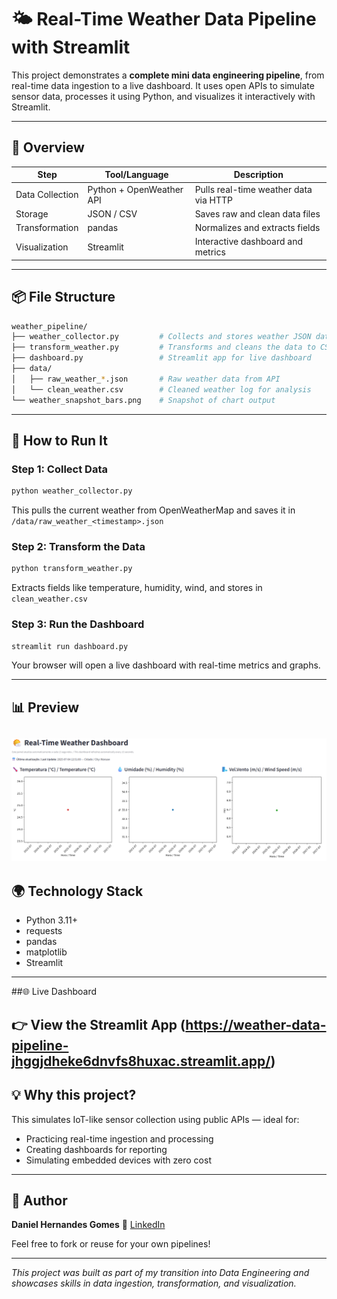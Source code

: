 # 🌤️ Real-Time Weather Data Pipeline with Streamlit

This project demonstrates a **complete mini data engineering pipeline**, from real-time data ingestion to a live dashboard. It uses open APIs to simulate sensor data, processes it using Python, and visualizes it interactively with Streamlit.

---

## 🚀 Overview

| Step            | Tool/Language            | Description                           |
| --------------- | ------------------------ | ------------------------------------- |
| Data Collection | Python + OpenWeather API | Pulls real-time weather data via HTTP |
| Storage         | JSON / CSV               | Saves raw and clean data files        |
| Transformation  | pandas                   | Normalizes and extracts fields        |
| Visualization   | Streamlit                | Interactive dashboard and metrics     |

---

## 📦 File Structure

```bash
weather_pipeline/
├── weather_collector.py         # Collects and stores weather JSON data
├── transform_weather.py         # Transforms and cleans the data to CSV
├── dashboard.py                 # Streamlit app for live dashboard
├── data/
│   ├── raw_weather_*.json       # Raw weather data from API
│   └── clean_weather.csv        # Cleaned weather log for analysis
└── weather_snapshot_bars.png    # Snapshot of chart output
```

---

## 🧪 How to Run It

### Step 1: Collect Data

```bash
python weather_collector.py
```

This pulls the current weather from OpenWeatherMap and saves it in `/data/raw_weather_<timestamp>.json`

### Step 2: Transform the Data

```bash
python transform_weather.py
```

Extracts fields like temperature, humidity, wind, and stores in `clean_weather.csv`

### Step 3: Run the Dashboard

```bash
streamlit run dashboard.py
```

Your browser will open a live dashboard with real-time metrics and graphs.

---

## 📊 Preview
![Weather Charts](weather_snapshot_bars.png)
---

## 🌍 Technology Stack

* Python 3.11+
* requests
* pandas
* matplotlib
* Streamlit

---
##🌐 Live Dashboard

👉 View the Streamlit App (https://weather-data-pipeline-jhggjdheke6dnvfs8huxac.streamlit.app/)
---

## 💡 Why this project?

This simulates IoT-like sensor collection using public APIs — ideal for:

* Practicing real-time ingestion and processing
* Creating dashboards for reporting
* Simulating embedded devices with zero cost

---

## 📌 Author

**Daniel Hernandes Gomes**
🔗 [LinkedIn](https://www.linkedin.com/in/daniel-hernandes-gomes-9b87b77a/)

Feel free to fork or reuse for your own pipelines!

---

*This project was built as part of my transition into Data Engineering and showcases skills in data ingestion, transformation, and visualization.*

